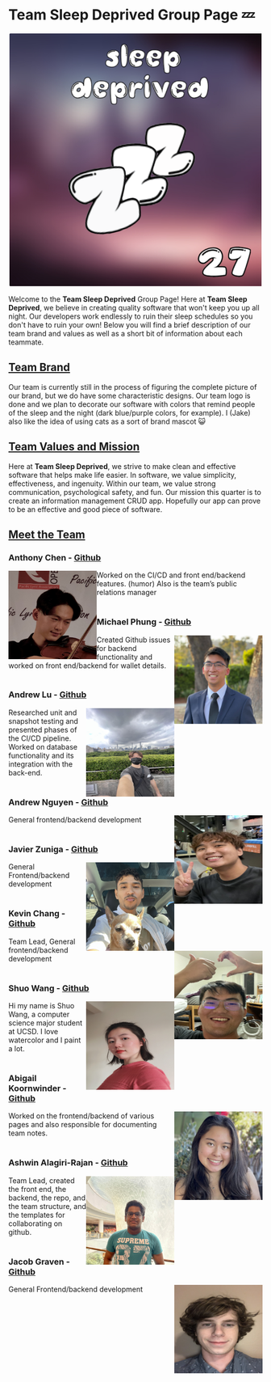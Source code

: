 # **Team Sleep Deprived Group Page** :zzz:

<p align="center">
  <img alt="Team Logo" src="branding/team-logo.png" width=500 height=500>
</p>

Welcome to the **Team Sleep Deprived** Group Page! Here at **Team Sleep Deprived**, we believe in creating quality software that won't keep you up all night. Our developers work endlessly to ruin their sleep schedules so you don't have to ruin your own! Below you will find a brief description of our team brand and values as well as a short bit of information about each teammate.
<br>



## <ins>**Team Brand**</ins>
Our team is currently still in the process of figuring the complete picture of our brand, but we do have some characteristic designs. Our team logo is done and we plan to decorate our software with colors that remind people of the sleep and the night (dark blue/purple colors, for example). I (Jake) also like the idea of using cats as a sort of brand mascot :smiley_cat:
<br>



## <ins>**Team Values and Mission**</ins>

Here at **Team Sleep Deprived**, we strive to make clean and effective software that helps make life easier.  In software, we value simplicity, effectiveness, and ingenuity. Within our team, we value strong communication, psychological safety, and fun. Our mission this quarter is to create an information management CRUD app. Hopefully our app can prove to be an effective and good piece of software.



## <ins>**Meet the Team**</ins>



### **Anthony Chen** - [Github](https://github.com/achen200)
<p align="center">
  <img alt="Anthony Chen" style="float: left;" src="branding/profile-pictures/pfp-anthonychen.jpg" height=175 width=175> 
</p>

Worked on the CI/CD and front end/backend features. (humor) Also is the team’s public relations manager
<br><br>



### **Michael Phung** - [Github](https://github.com/klm4life)
<p align="center">
  <img alt="Michael Phung" style="float: right;" src="branding/profile-pictures/pfp-michaelphung.jpg" height=175 width=175> 
</p>

Created Github issues for backend functionality and worked on front end/backend for wallet details.
<br><br>



### **Andrew Lu** - [Github](https://github.com/landrewu)
<p align="center">
  <img alt="Andrew Lu" style="float: right;" src="branding/profile-pictures/pfp-andrewlu.jpg" height=175 width=175> 
</p>

Researched unit and snapshot testing and presented phases of the CI/CD pipeline. Worked on database functionality and its integration with the back-end.
<br><br>



### **Andrew Nguyen** - [Github](https://github.com/3ndrew123)
<p align="center">
  <img alt="Andrew Nguyen" style="float: right;" src="branding/profile-pictures/pfp-andrewnguyen.jpg" height=175 width=175> 
</p> 

General frontend/backend development
<br><br>



### **Javier Zuniga** - [Github](https://github.com/j3delacr)
<p align="center">
  <img alt="Javier Zunga" style="float: right;" src="branding/profile-pictures/pfp-javierzuniga.png" height=175 width=175> 
</p> 

General Frontend/backend development
<br><br>



### **Kevin Chang** - [Github](https://github.com/kc092444)
<p align="center">
  <img alt="Kevin Chang" style="float: right;" src="branding/profile-pictures/pfp-kevinchang.jpg" height=175 width=175> 
</p> 

Team Lead, General frontend/backend development
<br><br>



### **Shuo Wang** - [Github](https://github.com/Oooleaf)
<p align="center">
  <img alt="Shuo Wang" style="float: right;" src="branding/profile-pictures/pfp-shuowang.png" height=175 width=175> 
</p> 

Hi my name is Shuo Wang, a computer science major student at UCSD. I love watercolor and I paint a lot.
<br><br>



### **Abigail Koornwinder** - [Github](https://github.com/akoornwinder4)
<p align="center">
  <img alt="Abigail Koornwinder" style="float: right;" src="branding/profile-pictures/pfp-abigailkoornwinder.jpg" height=175 width=175> 
</p> 

Worked on the frontend/backend of various pages and also responsible for documenting team notes.
<br><br>



### **Ashwin Alagiri-Rajan** - [Github](https://github.com/aashwinr)
<p align="center">
  <img alt="Ashwin Alagiri-Rajan" style="float: right;" src="branding/profile-pictures/pfp-ashwinalagiri.jpg" height=175 width=175> 
</p>

Team Lead, created the front end, the backend, the repo, and the team structure, and the templates for collaborating on github.
<br><br>



### **Jacob Graven** - [Github](https://github.com/jacobgraven)
<p align="center">
  <img alt="Jacob Graven" style="float: right;" src="branding/profile-pictures/pfp-jacobgraven.jpg" height=175 width=175> 
</p> 

 General Frontend/backend development
<br>






